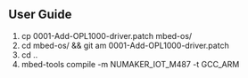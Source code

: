 ## User Guide
1. cp 0001-Add-OPL1000-driver.patch mbed-os/
2. cd mbed-os/ && git am 0001-Add-OPL1000-driver.patch
3. cd ..
4. mbed-tools compile -m NUMAKER_IOT_M487 -t GCC_ARM
